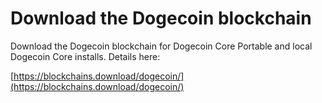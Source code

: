 # Download the Dogecoin blockchain

Download the Dogecoin blockchain for Dogecoin Core Portable and local Dogecoin Core installs. Details here:

[https://blockchains.download/dogecoin/](https://blockchains.download/dogecoin/)
